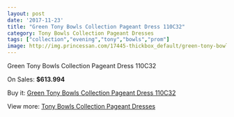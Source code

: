 ```yaml
---
layout: post
date: '2017-11-23'
title: "Green Tony Bowls Collection Pageant Dress 110C32"
category: Tony Bowls Collection Pageant Dresses
tags: ["collection","evening","tony","bowls","prom"]
image: http://img.princessan.com/17445-thickbox_default/green-tony-bowls-collection-pageant-dress-110c32.jpg
---
```

Green Tony Bowls Collection Pageant Dress 110C32

On Sales: **$613.994**
<a href="https://www.princessan.com/en/tony-bowls-collection-pageant-dresses/8221-green-tony-bowls-collection-pageant-dress-110c32.html"><amp-img layout="responsive" width="600" height="600" src="//img.princessan.com/17445-thickbox_default/green-tony-bowls-collection-pageant-dress-110c32.jpg" alt="Green Tony Bowls Collection Pageant Dress 110C32 0" /></a>
<a href="https://www.princessan.com/en/tony-bowls-collection-pageant-dresses/8221-green-tony-bowls-collection-pageant-dress-110c32.html"><amp-img layout="responsive" width="600" height="600" src="//img.princessan.com/17446-thickbox_default/green-tony-bowls-collection-pageant-dress-110c32.jpg" alt="Green Tony Bowls Collection Pageant Dress 110C32 1" /></a>

Buy it: [Green Tony Bowls Collection Pageant Dress 110C32](https://www.princessan.com/en/tony-bowls-collection-pageant-dresses/8221-green-tony-bowls-collection-pageant-dress-110c32.html "Green Tony Bowls Collection Pageant Dress 110C32")

View more: [Tony Bowls Collection Pageant Dresses](https://www.princessan.com/en/66-tony-bowls-collection-pageant-dresses "Tony Bowls Collection Pageant Dresses")